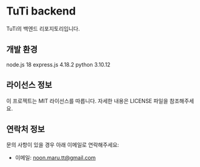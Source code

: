 # TuTi backend
TuTi의 백엔드 리포지토리입니다.

## 개발 환경
node.js 18
express.js 4.18.2
python 3.10.12

## 라이선스 정보
이 프로젝트는 MIT 라이선스를 따릅니다. 자세한 내용은 LICENSE 파일을 참조해주세요.

## 연락처 정보
문의 사항이 있을 경우 아래 이메일로 연락해주세요:

- 이메일: noon.maru.tt@gmail.com